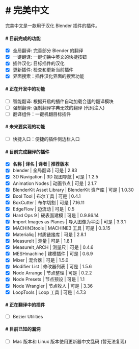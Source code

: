 # # 完美中文
完美中文是一款用于汉化 Blender 插件的插件。
#### # 目前完成的功能
- [x] 全局翻译: 完善部分 Blender 的翻译
- [x] 一键翻译: 一键切换中英文的快捷按钮
- [x] 插件汉化: 目标插件的汉化
- [x] 更新插件: 检查和更新当前插件
- [x] 界面搜索：插件汉化界面的搜索功能
#### # 正在开发中的功能
- [ ] 智能翻译: 根据开启的插件自动加载合适的翻译模块
- [ ] 强制翻译: 强制翻译字典无效的翻译 (代码注入)
- [ ] 翻译组件：一键机翻目标插件
#### # 未来要实现的功能
- [ ] 快捷入口：便捷的插件侧边栏入口
#### # 目前完成翻译的插件
- [x] **名称                     | 译名              | 译者 | 推荐版本**
- [x]   blender                  | 全局翻译          | 可是 | 2.83
- [x]   3D Navigation            | 3D 视图导航       | 可是 | 1.2.5
- [x]   Animation Nodes          | 动画节点          | 可是 | 2.1.7
- [x]   BlenderKit Asset Library | BlenderKit 资产库 | 可是 | 1.0.30
- [x]   Bool Tool                | 布尔工具          | 可是 | 0.4.1
- [x]   BoxCutter                | 布尔切割          | 可是 | 7.16.11
- [x]   EdgeFlow                 | 边流动            | 可是 | 0.5
- [x]   Hard Ops 9               | 硬表面建模        | 可是 | 0.9.86.14
- [x]   Import Images as Planes  | 导入图像为平面    | 可是 | 3.3.1
- [x]   MACHIN3tools             | MACHINE3 工具     | 可是 | 0.3.15
- [x]   Materialiq               | 材质链接库        | 可是 | 2.8.1
- [x]   MeasureIt                | 测量              | 可是 | 1.8.1
- [x]   MeasureIt_ARCH           | 测量尺            | 可是 | 0.4.6
- [x]   MESHmachine              | 建模插件          | 可是 | 0.6.9
- [x]   Mixer                    | 混合器            | 可是 | 1.5.0
- [x]   Modifier List            | 修改器列表        | 可是 | 1.5.6
- [x]   Node Arrange             | 节点整理          | 可是 | 0.2.2
- [x]   Node Presets             | 节点预设          | 可是 | 1.1
- [x]   Node Wrangler            | 节点牧人          | 可是 | 3.36
- [x]   LoopTools                | Loop 工具         | 可是 | 4.7.3
#### # 正在翻译中的插件
- [ ] Bezier Utilities
#### # 目前已知的漏洞
- [ ] Mac 版本和 Linux 版本使用更新器中文乱码 (暂无法复现)
